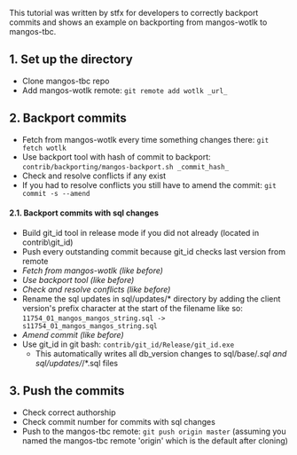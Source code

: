 This tutorial was written by stfx for developers to correctly backport commits and shows an example on backporting from mangos-wotlk to mangos-tbc.

## 1. Set up the directory
  * Clone mangos-tbc repo
  * Add mangos-wotlk remote: `git remote add wotlk _url_`

## 2. Backport commits
  * Fetch from mangos-wotlk every time something changes there: `git fetch wotlk`
  * Use backport tool with hash of commit to backport: `contrib/backporting/mangos-backport.sh _commit_hash_`
  * Check and resolve conflicts if any exist
  * If you had to resolve conflicts you still have to amend the commit: `git commit -s --amend`

#### 2.1. Backport commits with sql changes
  * Build git_id tool in release mode if you did not already (located in contrib\git_id)
  * Push every outstanding commit because git_id checks last version from remote
  * _Fetch from mangos-wotlk (like before)_
  * _Use backport tool (like before)_
  * _Check and resolve conflicts (like before)_
  * Rename the sql updates in sql/updates/* directory by adding the client version's prefix character at the start of the filename like so: `11754_01_mangos_mangos_string.sql -> s11754_01_mangos_mangos_string.sql`
  * _Amend commit (like before)_
  * Use git_id in git bash: `contrib/git_id/Release/git_id.exe`
    * This automatically writes all db_version changes to sql/base/*.sql and sql/updates/*/*.sql files

## 3. Push the commits
  * Check correct authorship
  * Check commit number for commits with sql changes
  * Push to the mangos-tbc remote: `git push origin master` (assuming you named the mangos-tbc remote 'origin' which is the default after cloning)